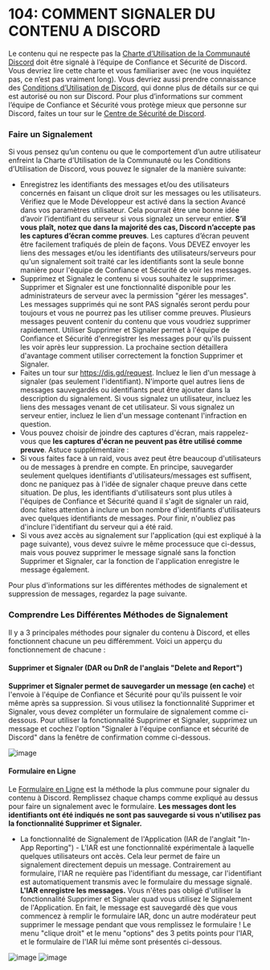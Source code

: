 # 104: COMMENT SIGNALER DU CONTENU A DISCORD
Le contenu qui ne respecte pas la [Charte d’Utilisation de la Communauté Discord](https://discord.com/guidelines) doit être signalé à l’équipe de Confiance et Sécurité de Discord. Vous devriez lire cette charte et vous familiariser avec (ne vous inquiétez pas, ce n’est pas vraiment long). Vous devriez aussi prendre connaissance des [Conditions d’Utilisation de Discord](https://discord.com/terms), qui donne plus de détails sur ce qui est autorisé ou non sur Discord. Pour plus d’informations sur comment l’équipe de Confiance et Sécurité vous protège mieux que personne sur Discord, faites un tour sur le [Centre de Sécurité de Discord](https://discord.com/safety).

### Faire un Signalement
Si vous pensez qu’un contenu ou que le comportement d’un autre utilisateur enfreint la Charte d’Utilisation de la Communauté ou les Conditions d’Utilisation de Discord, vous pouvez le signaler de la manière suivante:
- Enregistrez les identifiants des messages et/ou des utilisateurs concernés en faisant un clique droit sur les messages ou les utilisateurs. Vérifiez que le Mode Développeur est activé dans la section Avancé dans vos paramètres utilisateur. Cela pourrait être une bonne idée d’avoir l’identifiant du serveur si vous signalez un serveur entier. **S’il vous plaît, notez que dans la majorité des cas, Discord n’accepte pas les captures d’écran comme preuves**. Les captures d’écran peuvent être facilement trafiqués de plein de façons. Vous DEVEZ envoyer les liens des messages et/ou les identifiants des utilisateurs/serveurs pour qu'un signalement soit traité car les identifiants sont la seule bonne manière pour l'équipe de Confiance et Sécurité de voir les messages.
- Supprimez et Signalez le contenu si vous souhaitez le supprimer. Supprimer et Signaler est une fonctionnalité disponible pour les administrateurs de serveur avec la permission "gérer les messages". Les messages supprimés qui ne sont PAS signalés seront perdu pour toujours et vous ne pourrez pas les utiliser comme preuves. Plusieurs messages peuvent contenir du contenu que vous voudriez supprimer rapidement. Utiliser Supprimer et Signaler permet à l'équipe de Confiance et Sécurité d'enregistrer les messages pour qu'ils puissent les voir après leur suppression. La prochaine section détaillera d'avantage comment utiliser correctement la fonction Supprimer et Signaler.
- Faites un tour sur https://dis.gd/request. Incluez le lien d'un message à signaler (pas seulement l'identifiant). N'importe quel autres liens de messages sauvegardés ou identifiants peut être ajouter dans la description du signalement. Si vous signalez un utilisateur, incluez les liens des messages venant de cet utilisateur. Si vous signalez un serveur entier, incluez le lien d'un message contenant l'infraction en question.
- Vous pouvez choisir de joindre des captures d'écran, mais rappelez-vous que **les captures d'écran ne peuvent pas être utilisé comme preuve**.
Astuce supplémentaire :
- Si vous faites face à un raid, vous avez peut être beaucoup d'utilisateurs ou de messages à prendre en compte. En principe, sauvegarder seulement quelques identifiants d'utilisateurs/messages est suffisent, donc ne paniquez pas à l'idée de signaler chaque preuve dans cette situation. De plus, les identifiants d'utilisateurs sont plus utiles à l'équipes de Confiance et Sécurité quand il s'agit de signaler un raid, donc faites attention à inclure un bon nombre d'identifiants d'utilisateurs avec quelques identifiants de messages. Pour finir, n'oubliez pas d'inclure l'identifiant du serveur qui a été raid.
- Si vous avez accès au signalement sur l'application (qui est expliqué à la page suivante), vous devez suivre le même processuce que ci-dessus, mais vous pouvez supprimer le message signalé sans la fonction Supprimer et Signaler, car la fonction de l'application enregistre le message également.

Pour plus d'informations sur les différentes méthodes de signalement et suppression de messages, regardez la page suivante.

### Comprendre Les Différentes Méthodes de Signalement
Il y a 3 principales méthodes pour signaler du contenu à Discord, et elles fonctionnent chacune un peu différemment. Voici un apperçu du fonctionnement de chacune :

#### Supprimer et Signaler (DAR ou DnR de l'anglais "Delete and Report")
**Supprimer et Signaler permet de sauvegarder un message (en cache)** et l'envoie à l'équipe de Confiance et Sécurité pour qu'ils puissent le voir même après sa suppression. Si vous utilisez la fonctionnalité Supprimer et Signaler, vous devez compléter un formulaire de signalement comme ci-dessous. Pour utiliser la fonctionnalité Supprimer et Signaler, supprimez un message et cochez l'option "Signaler à l'équipe confiance et sécurité de Discord" dans la fenêtre de confirmation comme ci-dessous.

![image](https://user-images.githubusercontent.com/39090431/120941973-09152f00-c726-11eb-8381-0bd1f3fadbe4.png)

#### Formulaire en Ligne
Le [Formulaire en Ligne](https://dis.gd/request) est la méthode la plus commune pour signaler du contenu à Discord. Remplissez chaque champs comme expliqué au dessus pour faire un signalement avec le formulaire. **Les messages dont les identifiants ont été indiqués ne sont pas sauvegarde si vous n'utilisez pas la fonctionnalité Supprimer et Signaler.**
- La fonctionnalité de Signalement de l'Application (IAR de l'anglait "In-App Reporting") - L'IAR est une fonctionnalité expérimentale à laquelle quelques utilisateurs ont accès. Cela leur permet de faire un signalement directement depuis un message. Contrairement au formulaire, l'IAR ne requière pas l'identifiant du message, car l'identifiant est automatiquement transmis avec le formulaire du message signalé. **L'IAR enregistre les messages.** Vous n'êtes pas obligé d'utiliser la fonctionnalité Supprimer et Signaler quad vous utilisez le Signalement de l'Application. En fait, le message est sauvegardé dès que vous commencez à remplir le formulaire IAR, donc un autre modérateur peut supprimer le message pendant que vous remplissez le formulaire ! Le menu "clique droit" et le menu "options" des 3 petits points pour l'IAR, et le formulaire de l'IAR lui même sont présentés ci-dessous.

![image](https://user-images.githubusercontent.com/39090431/120942891-03bae300-c72c-11eb-9066-7c9fa6c0c0af.png)
![image](https://user-images.githubusercontent.com/39090431/120943330-893f9280-c72e-11eb-932d-f894511d8784.png)
